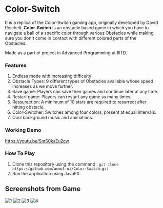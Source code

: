 # Color-Switch
It is a replica of the Color-Switch gaming app, originally developed by David Reichelt. **Color-Switch** is an obstacle based game in which you have to navigate a ball of a specific color through various Obstacles while making sure you don't come in contact with different colored parts of the Obstacles. 

Made as a part of project in Advanced Programming at IIITD.

### Features
1. Endless mode with increasing difficulty
2. Obstacle Types: 9 different types of Obstacles available whose speed increases as we move further.
3. Save game: Players can save their games and continue later at any time.
4. Restart game: Players can restart any game as many times.
5. Ressurection: A minimum of 10 stars are required to resurrect after hitting obstacle.
6. Color-Switcher: Switches among four colors, present at equal intervals.
7. Cool background music and animations.

### Working Demo
https://youtu.be/SmS0kaEu2cw

### How To Play
1. Clone this repository using the command : `git clone https://github.com/anmol-ui/Color-Switch.git`
2. Run the application using JavaFX.

## Screenshots from Game

![1](https://user-images.githubusercontent.com/73958690/122082087-4dd35100-ce1d-11eb-8944-d28700800d5f.PNG)
![2](https://user-images.githubusercontent.com/73958690/122082094-5166d800-ce1d-11eb-8794-67ad2a8650f0.PNG)
![3](https://user-images.githubusercontent.com/73958690/122082100-53309b80-ce1d-11eb-955b-1908f77fd34d.PNG)
![4](https://user-images.githubusercontent.com/73958690/122082106-54fa5f00-ce1d-11eb-9d42-c39a39529c9c.PNG)
